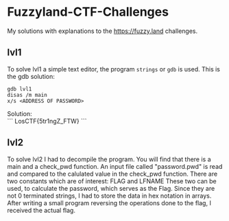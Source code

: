 # Fuzzyland-CTF-Challenges
My solutions with explanations to the https://fuzzy.land challenges.

## lvl1
To solve lvl1 a simple text editor, the program `strings` or `gdb` is used.
This is the gdb solution:
```
gdb lvl1
disas /m main
x/s <ADDRESS OF PASSWORD>
```
<summary>Solution:</summary>
```
LosCTF{5tr1ngZ_FTW}
```

## lvl2
To solve lvl2 I had to decompile the program.
You will find that there is a main and a check_pwd function.
An input file called "password.pwd" is read and compared to the calulated value in the check_pwd function.
There are two constants which are of interest:
FLAG and LFNAME
These two can be used, to calculate the password, which serves as the Flag.
Since they are not 0 terminated strings, I had to store the data in hex notation in arrays.
After writing a small program reversing the operations done to the flag, I received the actual flag.

